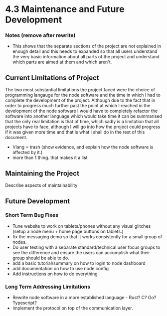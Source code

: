 # 4.3 Maintenance and Future Development

### Notes (remove after rewrite)

* This shows that the separate sections of the project are not explained in enough detail and this needs to expanded so that all users understand the very basic information about all parts of the project and understand which parts are aimed at them and which aren't.

## Current Limitations of Project

The two most substantial limitations the project faced were the choice of programming langauge for the node software and the time in which I had to complete the development of the project. Although due to the fact that in order to progress much further past the point at which I reached in the development of the node software I would have to completely refactor the software into another language which would take time it can be summarised that the only real limitation is that of time, which sadly is a limitation that all projects have to face, although I will go into how the project could progress if it was given more time and that is what I shall do in the rest of this document.

* Vlang = trash (show evidence, and explain how the node software is affected by it.)
* more than 1 thing. that makes it a list

## Maintaining the Project

Describe aspects of maintainability

## Future Development&#x20;

### Short Term Bug Fixes

* Tune website to work on tablets/phones without any visual glitches (setup a node menu + home page buttons on tablets.)
* fix the messaging demo so that it works consistently for a small group of nodes.
* Do user testing with a separate standard/technical user focus groups to see the difference and ensure the users can accomplish what their group should be able to do.
* add a basic tutorial/summary on how to login to node dashboard
* add documentation on how to use node config
* Add instructions on how to do everything

### Long Term Addressing Limitations

* Rewrite node software in a more established language - Rust? C? Go? Typescript?
* Implement the protocol on top of the communication layer.
